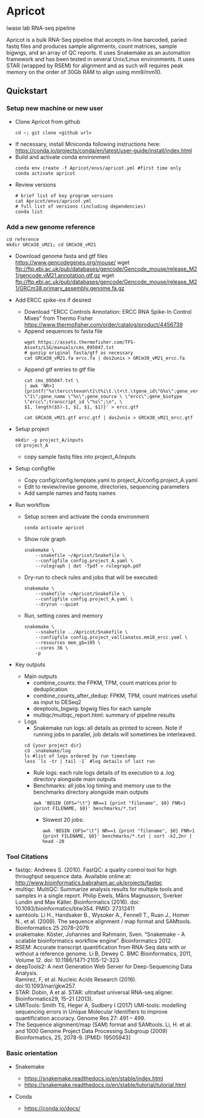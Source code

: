 # Apricot
Iwase lab RNA-seq pipeline

Apricot is a bulk RNA-Seq pipeline that accepts in-line barcoded, paried fastq files and produces sample alignments, count matrices, sample bigwigs, and an array of QC reports. It uses Snakemake as an automation framework and has been tested in several Unix/Linux environments. It uses STAR (wrapped by RSEM) for alignment and as such will requires peak memory on the order of 30Gb RAM to align using mm9/mm10.


Quickstart
----------
### Setup new machine or new user
  - Clone Apricot from github
    ```
    cd ~; git clone <github url>
    ```
  - If necessary, install Miniconda following instructions here:
    https://conda.io/projects/conda/en/latest/user-guide/install/index.html
  - Build and activate conda environment
    ```
    conda env create -f Apricot/envs/apricot.yml #first time only
    conda activate apricot
    ```
  - Review versions
    ```
    # brief list of key program versions
    cat Apricot/envs/apricot.yml
    # full list of versions (including dependencies)
    conda list
    ```
### Add a new genome reference
  ```
  cd reference
  mkdir GRCm38_vM21; cd GRCm38_vM21
  ```
  - Download genome fasta and gtf files
    https://www.gencodegenes.org/mouse/
    wget ftp://ftp.ebi.ac.uk/pub/databases/gencode/Gencode_mouse/release_M21/gencode.vM21.annotation.gtf.gz
    wget ftp://ftp.ebi.ac.uk/pub/databases/gencode/Gencode_mouse/release_M21/GRCm38.primary_assembly.genome.fa.gz
  - Add ERCC spike-ins if desired
    - Download "ERCC Controls Annotation: ERCC RNA Spike-In Control Mixes" from Thermo Fisher
      https://www.thermofisher.com/order/catalog/product/4456739
    - Append sequences to fasta file
      ```
      wget https://assets.thermofisher.com/TFS-Assets/LSG/manuals/cms_095047.txt
      # gunzip original fasta/gtf as necessary
      cat GRCm38_vM21.fa ercc.fa | dos2unix > GRCm38_vM21_ercc.fa

    - Append gtf entries to gtf file
      ```
      cat cms_095047.txt \
      | awk 'NR>1 {printf("%s\tercc\texon\t1\t%i\t.\t+\t.\tgene_id\"G%s\";gene_version \"1\";gene_name \"%s\";gene_source \ \"ercc\";gene_biotype \"ercc\";transcript_id \"%s\";\n", \
      $1, length($5)-1, $1, $1, $1)}' > ercc.gtf

      cat GRCm38_vM21.gtf ercc.gtf | dos2unix > GRCm38_vM21_ercc.gtf

- Setup project
  ```
  mkdir -p project_A/inputs
  cd project_A
  ```
  - copy sample fastq files into project_A/inputs

- Setup configfile
  - Copy config/config.template.yaml to project_A/config.project_A.yaml
  - Edit to review/revise genome, directories, sequencing parameters
  - Add sample names and fastq names

- Run workflow
  - Setup screen and activate the conda environment
    ```screen -S project_A
    conda activate apricot
    ```
  - Show rule graph
    ```
    snakemake \
        --snakefile ~/Apricot/Snakefile \
        --configfile config.project_A.yaml \
        --rulegraph | dot -Tpdf > rulegraph.pdf
    ```
  - Dry-run to check rules and jobs that will be executed:
    ```
    snakemake \
        --snakefile ~/Apricot/Snakefile \
        --configfile config.project_A.yaml \
        --dryrun --quiet
    ```

  - Run, setting cores and memory
    ```
    snakemake \
        --snakefile ../Apricot/Snakefile \
        --configfile config.project_vallianatos.mm10_ercc.yaml \
        --resources mem_gb=105 \
        --cores 36 \
        -p
    ```

- Key outputs
  - Main outputs
    - combine_counts: the FPKM, TPM, count matrices prior to deduplication
    - combine_counts_after_dedup: FPKM, TPM, count matrices useful as input to
      DESeq2
    - deeptools_bigwig: bigwig files for each sample
    - multiqc/multiqc_report.html: summary of pipeline results
  - Logs
    - Snakemake run logs: all details as printed to screen. Note if running jobs
      in parallel, job details will sometimes be interleaved.
    ```
    cd {your project dir}
    cd .snakemake/log
    ls #list of logs ordered by run timestamp
    less `ls -tr | tail -1` #log details of last run
    ```
    - Rule logs: each rule logs details of its execution to a .log directory
      alongside main outputs
    - Benchmarks: all jobs log timing and memory use to the benchmarks
      directory alongside main outputs
      ```
      awk 'BEGIN {OFS="\t"} NR==1 {print "filename", $0} FNR>1 {print FILENAME, $0}' benchmarks/*.txt
      ```
      - Slowest 20 jobs:
        ```
        awk 'BEGIN {OFS="\t"} NR==1 {print "filename", $0} FNR>1 {print FILENAME, $0}' benchmarks/*.txt | sort -k2,2nr | head -20
        ```

### Tool Citations

- fastqc: Andrews S. (2010). FastQC: a quality control tool for high throughput
  sequence data. Available online at: http://www.bioinformatics.babraham.ac.uk/projects/fastqc
- multiqc: MultiQC: Summarize analysis results for multiple tools and samples
  in a single report. Philip Ewels, Måns Magnusson, Sverker Lundin and Max Käller. Bioinformatics (2016). doi: 10.1093/bioinformatics/btw354. PMID: 27312411
- samtools: Li H., Handsaker B., Wysoker A., Fennell T., Ruan J., Homer N.,
  et al. (2009). The sequence alignment / map format and SAMtools. Bioinformatics 25 2078–2079.
- snakemake: Köster, Johannes and Rahmann, Sven. “Snakemake - A scalable
  bioinformatics workflow engine”. Bioinformatics 2012.
- RSEM: Accurate transcript quantification from RNA-Seq data with or without a
  reference genome. Li B, Dewey C. BMC Bioinformatics, 2011, Volume 12.
  doi: 10.1186/1471-2105-12-323
- deepTools2: A next Generation Web Server for Deep-Sequencing Data Analysis.  
  Ramírez, F, et al.  Nucleic Acids Research (2016). doi:10.1093/nar/gkw257.
- STAR: Dobin, A et al. STAR: ultrafast universal RNA-seq aligner.
  Bioinformatics29, 15–21 (2013).
- UMITools: Smith TS, Heger A, Sudbery I (2017) UMI-tools: modelling sequencing
  errors in Unique Molecular Identifiers to improve quantification accuracy. Genome Res 27: 491 – 499.
- The Sequence alignment/map (SAM) format and SAMtools. Li, H. et al. and 1000
  Genome Project Data Processing Subgroup (2009) Bioinformatics, 25, 2078-9. [PMID: 19505943]

### Basic orientation

- Snakemake
  - https://snakemake.readthedocs.io/en/stable/index.html
  - https://snakemake.readthedocs.io/en/stable/tutorial/tutorial.html

- Conda
  - https://conda.io/docs/

